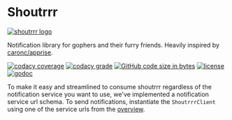 # Shoutrrr


[![shoutrrr logo](https://github.com/containrrr/shoutrrr/raw/gh-pages/shoutrrr-logotype.png)](https://github.com/containrrr/shoutrrr)

Notification library for gophers and their furry friends.
Heavily inspired by <a href="https://github.com/caronc/apprise">caronc/apprise</a>.

[![codacy coverage](https://img.shields.io/codacy/coverage/30ce077eecde418ca328f4f7868f70c8.svg?style=flat-square)](https://app.codacy.com/app/containrrr/shoutrrr?utm_source=github.com&utm_medium=referral&utm_content=containrrr/shoutrrr&utm_campaign=Badge_Grade_Dashboard)
[![codacy grade](https://img.shields.io/codacy/grade/30ce077eecde418ca328f4f7868f70c8/master.svg?style=flat-square)](https://app.codacy.com/app/containrrr/shoutrrr?utm_source=github.com&utm_medium=referral&utm_content=containrrr/shoutrrr&utm_campaign=Badge_Grade_Dashboard)
[![GitHub code size in bytes](https://img.shields.io/github/languages/code-size/containrrr/shoutrrr.svg?style=flat-square)](https://github.com/containrrr/shoutrrr)
[![license](https://img.shields.io/github/license/containrrr/shoutrrr.svg?style=flat-square)](https://github.com/containrrr/shoutrrr/blob/master/LICENSE)
[![godoc](https://godoc.org/github.com/containrrr/shoutrrr?status.svg)](https://godoc.org/github.com/containrrr/shoutrrr)

To make it easy and streamlined to consume shoutrrr regardless of the notification service you want to use,
we've implemented a notification service url schema. To send notifications, instantiate the `ShoutrrrClient` using one of
the service urls from the [overview](/shoutrrr/services/overview).
